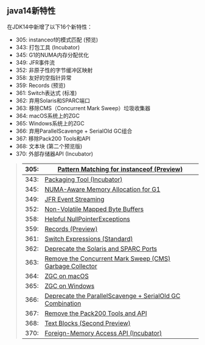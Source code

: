 ## java14新特性

在JDK14中新增了以下16个新特性：

- 305: instanceof的模式匹配 (预览)
- 343: 打包工具 (Incubator)
- 345: G1的NUMA内存分配优化
- 349: JFR事件流
- 352: 非原子性的字节缓冲区映射
- 358: 友好的空指针异常
- 359: Records (预览)
- 361: Switch表达式 (标准)
- 362: 弃用Solaris和SPARC端口
- 363: 移除CMS（Concurrent Mark Sweep）垃圾收集器
- 364: macOS系统上的ZGC
- 365: Windows系统上的ZGC
- 366: 弃用ParallelScavenge + SerialOld GC组合
- 367: 移除Pack200 Tools和API
- 368: 文本块 (第二个预览版)
- 370: 外部存储器API (Incubator)





> | 305: | [Pattern Matching for instanceof (Preview)](https://openjdk.java.net/jeps/305) |
> | ---- | ------------------------------------------------------------ |
> | 343: | [Packaging Tool (Incubator)](https://openjdk.java.net/jeps/343) |
> | 345: | [NUMA-Aware Memory Allocation for G1](https://openjdk.java.net/jeps/345) |
> | 349: | [JFR Event Streaming](https://openjdk.java.net/jeps/349)     |
> | 352: | [Non-Volatile Mapped Byte Buffers](https://openjdk.java.net/jeps/352) |
> | 358: | [Helpful NullPointerExceptions](https://openjdk.java.net/jeps/358) |
> | 359: | [Records (Preview)](https://openjdk.java.net/jeps/359)       |
> | 361: | [Switch Expressions (Standard)](https://openjdk.java.net/jeps/361) |
> | 362: | [Deprecate the Solaris and SPARC Ports](https://openjdk.java.net/jeps/362) |
> | 363: | [Remove the Concurrent Mark Sweep (CMS) Garbage Collector](https://openjdk.java.net/jeps/363) |
> | 364: | [ZGC on macOS](https://openjdk.java.net/jeps/364)            |
> | 365: | [ZGC on Windows](https://openjdk.java.net/jeps/365)          |
> | 366: | [Deprecate the ParallelScavenge + SerialOld GC Combination](https://openjdk.java.net/jeps/366) |
> | 367: | [Remove the Pack200 Tools and API](https://openjdk.java.net/jeps/367) |
> | 368: | [Text Blocks (Second Preview)](https://openjdk.java.net/jeps/368) |
> | 370: | [Foreign-Memory Access API (Incubator)](https://openjdk.java.net/jeps/370) |